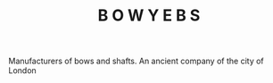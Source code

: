 ---
title: B O W Y E B S
letter: B
permalink: "/definitions/b-o-w-y-e-b-s.html"
body: Manufacturers of bows and shafts. An ancient company of the city of London
published_at: '2018-07-07'
source: Black's Law Dictionary
layout: post
---